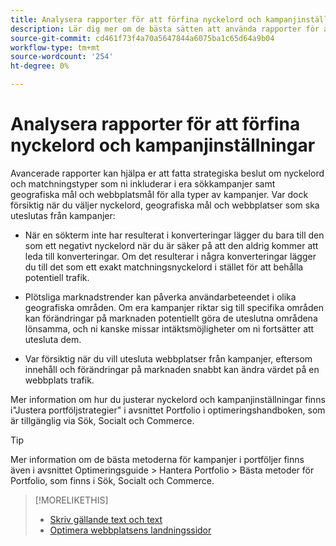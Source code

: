 ```yaml
---
title: Analysera rapporter för att förfina nyckelord och kampanjinställningar
description: Lär dig mer om de bästa sätten att använda rapporter för att förfina nyckelord och kampanjinställningar.
source-git-commit: cd461f73f4a70a5647844a6075ba1c65d64a9b04
workflow-type: tm+mt
source-wordcount: '254'
ht-degree: 0%

---
```


# Analysera rapporter för att förfina nyckelord och kampanjinställningar

Avancerade rapporter kan hjälpa er att fatta strategiska beslut om nyckelord och matchningstyper som ni inkluderar i era sökkampanjer samt geografiska mål och webbplatsmål för alla typer av kampanjer. Var dock försiktig när du väljer nyckelord, geografiska mål och webbplatser som ska uteslutas från kampanjer:

* När en sökterm inte har resulterat i konverteringar lägger du bara till den som ett negativt nyckelord när du är säker på att den aldrig kommer att leda till konverteringar. Om det resulterar i några konverteringar lägger du till det som ett exakt matchningsnyckelord i stället för att behålla potentiell trafik.

* Plötsliga marknadstrender kan påverka användarbeteendet i olika geografiska områden. Om era kampanjer riktar sig till specifika områden kan förändringar på marknaden potentiellt göra de uteslutna områdena lönsamma, och ni kanske missar intäktsmöjligheter om ni fortsätter att utesluta dem.

* Var försiktig när du vill utesluta webbplatser från kampanjer, eftersom innehåll och förändringar på marknaden snabbt kan ändra värdet på en webbplats trafik.

Mer information om hur du justerar nyckelord och kampanjinställningar finns i&quot;Justera portföljstrategier&quot; i avsnittet Portfolio i optimeringshandboken, som är tillgänglig via Sök, Socialt och Commerce.<!-- verify convention for referencing Optimization Guide here -->

>[!TIP]
>
>Mer information om de bästa metoderna för kampanjer i portföljer finns även i avsnittet Optimeringsguide > Hantera Portfolio > Bästa metoder för Portfolio, som finns i Sök, Socialt och Commerce.<!-- verify convention for referencing Optimization Guide here -->

>[!MORELIKETHIS]
>
>* [Skriv gällande text och text](best-practices-write.md)
>* [Optimera webbplatsens landningssidor](best-practices-optimize.md)

